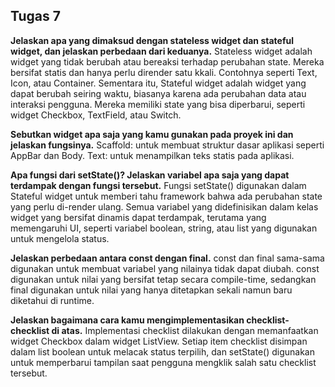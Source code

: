 ## Tugas 7

**Jelaskan apa yang dimaksud dengan stateless widget dan stateful widget, dan jelaskan perbedaan dari keduanya.**
Stateless widget adalah widget yang tidak berubah atau bereaksi terhadap perubahan state. Mereka bersifat statis dan hanya perlu dirender satu kkali. Contohnya seperti Text, Icon, atau Container. Sementara itu, Stateful widget adalah widget yang dapat berubah seiring waktu, biasanya karena ada perubahan data atau interaksi pengguna. Mereka memiliki state yang bisa diperbarui, seperti widget Checkbox, TextField, atau Switch.

**Sebutkan widget apa saja yang kamu gunakan pada proyek ini dan jelaskan fungsinya.**
Scaffold: untuk membuat struktur dasar aplikasi seperti AppBar dan Body.
Text: untuk menampilkan teks statis pada aplikasi.

**Apa fungsi dari setState()? Jelaskan variabel apa saja yang dapat terdampak dengan fungsi tersebut.**
Fungsi setState() digunakan dalam Stateful widget untuk memberi tahu framework bahwa ada perubahan state yang perlu di-render ulang. Semua variabel yang didefinisikan dalam kelas widget yang bersifat dinamis dapat terdampak, terutama yang memengaruhi UI, seperti variabel boolean, string, atau list yang digunakan untuk mengelola status.

**Jelaskan perbedaan antara const dengan final.**
const dan final sama-sama digunakan untuk membuat variabel yang nilainya tidak dapat diubah. const digunakan untuk nilai yang bersifat tetap secara compile-time, sedangkan final digunakan untuk nilai yang hanya ditetapkan sekali namun baru diketahui di runtime.

**Jelaskan bagaimana cara kamu mengimplementasikan checklist-checklist di atas.**
Implementasi checklist dilakukan dengan memanfaatkan widget Checkbox dalam widget ListView. Setiap item checklist disimpan dalam list boolean untuk melacak status terpilih, dan setState() digunakan untuk memperbarui tampilan saat pengguna mengklik salah satu checklist tersebut.